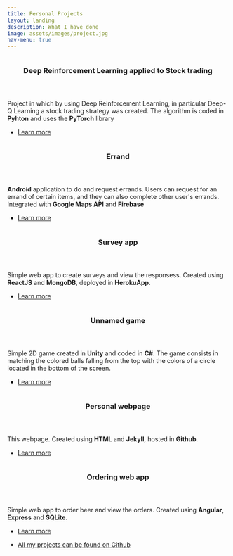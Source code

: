 ```yaml
---
title: Personal Projects
layout: landing
description: What I have done
image: assets/images/project.jpg
nav-menu: true
---
```


<!-- Main -->
<div id="main">

<section id="two" class="spotlights">
	<section>
		<a href="generic.html" class="image">
			<img src="{% link assets/images/tradingML.PNG %}" alt="" data-position="center center" />
		</a>
		<div class="content">
			<div class="inner">
				<header class="major">
					<h3>Deep Reinforcement Learning applied to Stock trading</h3>
				</header>
				<p>Project in which by using Deep Reinforcement Learning, in particular Deep-Q Learning a stock trading strategy was created. The algorithm is coded in <strong>Pyhton</strong> and uses the <strong>PyTorch</strong> library</p>
				<ul class="actions">
					<li><a href="https://github.com/guzmanvig/TradingML" class="button">Learn more</a></li>
				</ul>
			</div>
		</div>
	</section>
	<section>
		<a href="generic.html" class="image">
			<img src="{% link assets/images/errand.PNG %}" alt="" data-position="top center" />
		</a>
		<div class="content">
			<div class="inner">
				<header class="major">
					<h3>Errand</h3>
				</header>
				<p><strong>Android</strong> application to do and request errands. Users can request for an errand of certain items, and they can also complete other user's errands. Integrated with <strong>Google Maps API</strong> and <strong>Firebase</strong></p>
				<ul class="actions">
					<li><a href="https://github.com/guzmanvig/ErrandApp" class="button">Learn more</a></li>
				</ul>
			</div>
		</div>
	</section>
	<section>
		<a href="generic.html" class="image">
			<img src="{% link assets/images/survey.PNG %}" alt="" data-position="25% 25%" />
		</a>
		<div class="content">
			<div class="inner">
				<header class="major">
					<h3>Survey app</h3>
				</header>
				<p>Simple web app to create surveys and view the responsess. Created using <strong>ReactJS</strong> and <strong>MongoDB</strong>, deployed in <strong>HerokuApp</strong>.</p>
				<ul class="actions">
					<li><a href="https://github.com/guzmanvig/SurveyApp" class="button">Learn more</a></li>
				</ul>
			</div>
		</div>
	</section>
	<section>
		<a href="generic.html" class="image">
			<img src="{% link assets/images/game.PNG %}" alt="" data-position="25% 25%" />
		</a>
		<div class="content">
			<div class="inner">
				<header class="major">
					<h3>Unnamed game</h3>
				</header>
				<p>Simple 2D game created in <strong>Unity</strong> and coded in <strong>C#</strong>. The game consists in matching the colored balls falling from the top with the colors of a circle located in the bottom of the screen.</p>
				<ul class="actions">
					<li><a href="https://github.com/guzmanvig/MobileGameProject" class="button">Learn more</a></li>
				</ul>
			</div>
		</div>
	</section>
	<section>
		<a href="generic.html" class="image">
			<img src="{% link assets/images/web.PNG %}" alt="" data-position="25% 25%" />
		</a>
		<div class="content">
			<div class="inner">
				<header class="major">
					<h3>Personal webpage</h3>
				</header>
				<p>This webpage. Created using <strong>HTML</strong> and <strong>Jekyll</strong>, hosted in <strong>Github</strong>.</p>
				<ul class="actions">
					<li><a href="https://github.com/guzmanvig/guzmanvig.github.io" class="button">Learn more</a></li>
				</ul>
			</div>
		</div>
	</section>
	<section>
		<a href="generic.html" class="image">
			<img src="{% link assets/images/viguz.PNG %}" alt="" data-position="25% 25%" />
		</a>
		<div class="content">
			<div class="inner">
				<header class="major">
					<h3>Ordering web app</h3>
				</header>
				<p>Simple web app to order beer and view the orders. Created using <strong>Angular</strong>, <strong>Express</strong> and <strong>SQLite</strong>.</p>
				<ul class="actions">
					<li><a href="https://github.com/guzmanvig/viguz" class="button">Learn more</a></li>
				</ul>
			</div>
		</div>
	</section>
</section>

<!-- Three -->
<section id="three">
	<div class="inner">
		<ul class="actions">
			<li><a href="https://github.com/guzmanvig" class="button next">All my projects can be found on Github</a></li>
		</ul>
	</div>
</section>

</div>
